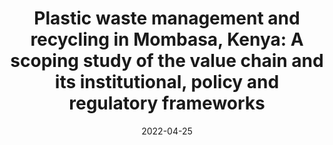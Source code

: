 ---
title: "Plastic waste management and recycling in Mombasa, Kenya: A scoping study of the value chain and its institutional, policy and regulatory frameworks"
collection: publications
permalink: /publication/2022_Njoroge_et_al_Plastic_waste_Kenya
date: 2022-04-25
#venue: 'Stockholm Environment Institute'
paperurl: '/files/publications/2022_Njoroge_et_al_Plastic_waste_Kenya.pdf'
link: 'http://doi.org/10.51414/sei2022.013'
#code: 'link to ISA dataverse goes here'
#github: 'link to github repo goes here'
citation: 'Njoroge, G., Nikam, J. and Ddiba, D. 2022. &quot;Plastic waste management and recycling in Mombasa, Kenya: A scoping study of the value chain and its institutional, policy and regulatory frameworks.&quot; SEI report. Stockholm Environment Institute, Stockholm. doi:10.51414/sei2022.013'
---